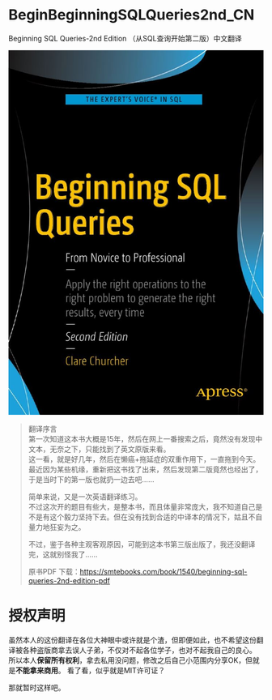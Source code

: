 # BeginBeginningSQLQueries2nd_CN
Beginning SQL Queries-2nd Edition （从SQL查询开始第二版）中文翻译

[![cover](img/cover.jpg)](cover.jpg)

>翻译序言  
>第一次知道这本书大概是15年，然后在网上一番搜索之后，竟然没有发现中文本，无奈之下，只能找到了英文原版来看。  
>这一看，就是好几年，然后在懒癌+拖延症的双重作用下，一直拖到今天。  
>最近因为某些机缘，重新把这书找了出来，然后发现第二版竟然也经出了，于是当时下的第一版也就扔一边去吧……  
>
>简单来说，又是一次英语翻译练习。  
>不过这次开的题目有些大，是整本书，而且体量非常庞大，我不知道自己是不是有这个毅力坚持下去。但在没有找到合适的中译本的情况下，姑且不自量力地狂妄为之。
>
>不过，鉴于各种主观客观原因，可能到这本书第三版出版了，我还没翻译完，这就别怪我了……
>
> 原书PDF 下载：https://smtebooks.com/book/1540/beginning-sql-queries-2nd-edition-pdf

# 授权声明
虽然本人的这份翻译在各位大神眼中或许就是个渣，但即便如此，也不希望这份翻译被各种盗版商拿去误人子弟，不仅对不起各位学子，也对不起我自己的良心。
所以本人**保留所有权利**，拿去私用没问题，修改之后自己小范围内分享OK，但就是**不能拿来商用**。
看了看，似乎就是MIT许可证？

那就暂时这样吧。
